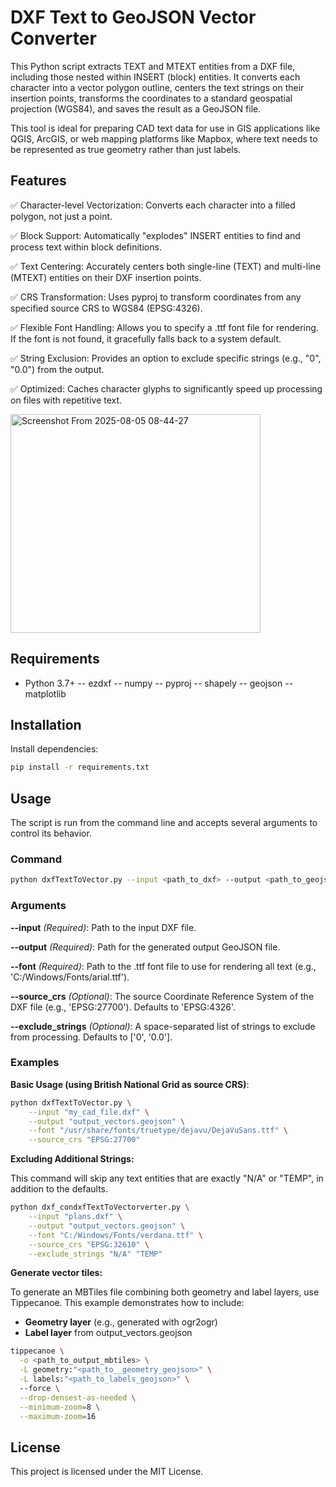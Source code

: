 # DXF Text to GeoJSON Vector Converter

This Python script extracts TEXT and MTEXT entities from a DXF file, including those nested within INSERT (block) entities. It converts each character into a vector polygon outline, centers the text strings on their insertion points, transforms the coordinates to a standard geospatial projection (WGS84), and saves the result as a GeoJSON file.

This tool is ideal for preparing CAD text data for use in GIS applications like QGIS, ArcGIS, or web mapping platforms like Mapbox, where text needs to be represented as true geometry rather than just labels.

## Features

✅ Character-level Vectorization: Converts each character into a filled polygon, not just a point.

✅ Block Support: Automatically "explodes" INSERT entities to find and process text within block definitions.

✅ Text Centering: Accurately centers both single-line (TEXT) and multi-line (MTEXT) entities on their DXF insertion points.

✅ CRS Transformation: Uses pyproj to transform coordinates from any specified source CRS to WGS84 (EPSG:4326).

✅ Flexible Font Handling: Allows you to specify a .ttf font file for rendering. If the font is not found, it gracefully falls back to a system default.

✅ String Exclusion: Provides an option to exclude specific strings (e.g., "0", "0.0") from the output.

✅ Optimized: Caches character glyphs to significantly speed up processing on files with repetitive text.


<img width="400" height="350" alt="Screenshot From 2025-08-05 08-44-27" src="https://github.com/user-attachments/assets/3f5acd87-8277-4824-b69b-0570a5ffd791" />

## Requirements
- Python 3.7+
-- ezdxf
-- numpy
-- pyproj
-- shapely
-- geojson
-- matplotlib

## Installation 

Install dependencies:

```bash
pip install -r requirements.txt
```

## Usage 

The script is run from the command line and accepts several arguments to control its behavior.

### Command 
```bash
python dxfTextToVector.py --input <path_to_dxf> --output <path_to_geojson> --font <path_to_ttf> [options]
```

### Arguments
**--input** *(Required)*: Path to the input DXF file.

**--output** *(Required)*: Path for the generated output GeoJSON file.

**--font** *(Required)*: Path to the .ttf font file to use for rendering all text (e.g., 'C:/Windows/Fonts/arial.ttf').

**--source_crs** *(Optional)*: The source Coordinate Reference System of the DXF file (e.g., 'EPSG:27700'). Defaults to 'EPSG:4326'.

**--exclude_strings** *(Optional)*: A space-separated list of strings to exclude from processing. Defaults to ['0', '0.0'].

### Examples

**Basic Usage (using British National Grid as source CRS)**:

```bash
python dxfTextToVector.py \
    --input "my_cad_file.dxf" \
    --output "output_vectors.geojson" \
    --font "/usr/share/fonts/truetype/dejavu/DejaVuSans.ttf" \
    --source_crs "EPSG:27700"
```

**Excluding Additional Strings:**

This command will skip any text entities that are exactly "N/A" or "TEMP", in addition to the defaults.

```bash
python dxf_condxfTextToVectorverter.py \
    --input "plans.dxf" \
    --output "output_vectors.geojson" \
    --font "C:/Windows/Fonts/verdana.ttf" \
    --source_crs "EPSG:32610" \
    --exclude_strings "N/A" "TEMP"
```

**Generate vector tiles:**

To generate an MBTiles file combining both geometry and label layers, use Tippecanoe. This example demonstrates how to include:

- **Geometry layer** (e.g., generated with ogr2ogr)
- **Label layer** from output_vectors.geojson


```bash
tippecanoe \
  -o <path_to_output_mbtiles> \
  -L geometry:"<path_to__geometry_geojson>" \
  -L labels:"<path_to_labels_geojson>" \  
  --force \
  --drop-densest-as-needed \
  --minimum-zoom=8 \
  --maximum-zoom=16
```

## License

This project is licensed under the MIT License.